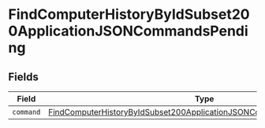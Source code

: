# FindComputerHistoryByIdSubset200ApplicationJSONCommandsPending


## Fields

| Field                                                                                                                                                                     | Type                                                                                                                                                                      | Required                                                                                                                                                                  | Description                                                                                                                                                               |
| ------------------------------------------------------------------------------------------------------------------------------------------------------------------------- | ------------------------------------------------------------------------------------------------------------------------------------------------------------------------- | ------------------------------------------------------------------------------------------------------------------------------------------------------------------------- | ------------------------------------------------------------------------------------------------------------------------------------------------------------------------- |
| `command`                                                                                                                                                                 | [FindComputerHistoryByIdSubset200ApplicationJSONCommandsPendingCommand](../../models/operations/findcomputerhistorybyidsubset200applicationjsoncommandspendingcommand.md) | :heavy_minus_sign:                                                                                                                                                        | N/A                                                                                                                                                                       |